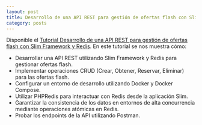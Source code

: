 ```yaml
---
layout: post
title: Desarrollo de una API REST para gestión de ofertas flash con Slim Framework y Redis
category: posts
---
```


Disponible el [Tutorial Desarrollo de una API REST para gestión de ofertas flash con Slim Framework y Redis](https://ualmtorres.github.io/TutorialSlimRedisAPIOfertasFlash/). En este tutorial se nos muestra cómo:

* Desarrollar una API REST utilizando Slim Framework y Redis para gestionar ofertas flash.
* Implementar operaciones CRUD (Crear, Obtener, Reservar, Eliminar) para las ofertas flash.
* Configurar un entorno de desarrollo utilizando Docker y Docker Compose.
* Utilizar PHPRedis para interactuar con Redis desde la aplicación Slim.
* Garantizar la consistencia de los datos en entornos de alta concurrencia mediante operaciones atómicas en Redis.
* Probar los endpoints de la API utilizando Postman.